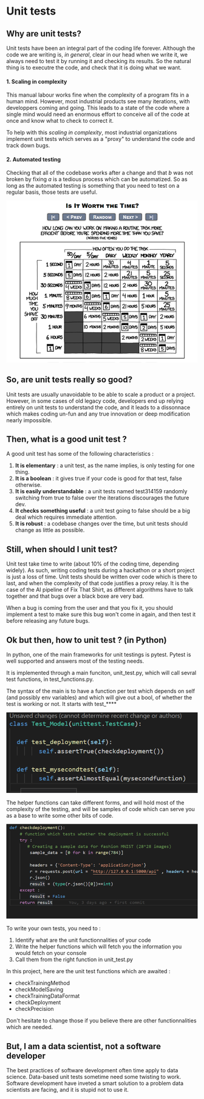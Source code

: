 # Unit tests   

## Why are unit tests?  

Unit tests have been an integral part of the coding life forever. Although the code we are writing is, *in general*, clear in our head when we write it, we always need to test it by running it and checking its results. So the natural thing is to executre the code, and check that it is doing what we want. 

#### **1. Scaling in complexity**

This manual labour works fine when the complexity of a program fits in a human mind. However, most industrial products see many iterations, with developpers coming and going. This leads to a state of the code where a single mind would need an enormous effort to conceive all of the code at once and know what to check to correct it.

To help with this *scaling in complexity*, most industrial organizations implement unit tests which serves as a "proxy" to understand the code and track down bugs.

#### **2. Automated testing**

Checking that all of the codebase works after a change and that *b* was not broken by fixing *a*  is a tedious process which can be automatized. So as long as the automated testing is something that you need to test on a regular basis, those tests are useful.

![relevant xkcd](unit%20tests.png)
## So, are unit tests really so good?

Unit tests are usually unavoidable to be able to scale a product or a project. However, in some cases of old legacy code, developers end up relying entirely on unit tests to understand the code, and it leads to a dissonnace which makes coding un-fun and any true innovation or deep modification nearly impossible. 


## Then, what is a good unit test ?
A good unit test has some of the following characteristics :
1. **It is elementary** : a unit test, as the name implies, is only testing for one thing. 
2. **It is a boolean** : it gives true if your code is good for that test, false otherwise.  
3. **It is easily understandable** : a unit tests named test314159 randomly switching from true to false over the iterations discourages the future dev.
4. **It checks something useful** : a unit test going to false should be a big deal which requires immediate attention.
5. **It is robust** : a codebase changes over the time, but unit tests should change as little as possible.

## Still, when should I unit test?

Unit test take time to write (about 10% of the coding time, depending widely). As such, writing coding tests during a hackathon or a short project is just a loss of time. Unit tests should be written over code which is there to last, and when the complexity of that code justifies a proxy relay. It is the case of the AI pipeline of Fix That Shirt, as different algorithms have to talk together and that bugs over a black boxe are very bad.

When a bug is coming from the user and that you fix it, you should implement a test to make sure this bug won't come in again, and then test it before releasing any future bugs.

## Ok but then, how to unit test ? (in Python)

In python, one of the main frameworks for unit testings is pytest. Pytest is well supported and answers most of the testing needs. 

It is implemented through a main funciton, unit_test.py, which will call sevral test functions, in test_functions.py.

The syntax of the main is to have a function per test which depends on self (and possibly env variables) and which will give out a bool, of whether the test is working or not. It starts with test_**** 

![main tests](main_tests.png)

The helper functions can take different forms, and will hold most of the complexity of the testing, and will be samples of code which can serve you as a base to write some other bits of code.

![helpers](helpers.png)


To write your own tests, you need to :
1.  Identify what are the unit functionnalities of your code
2.  Write the helper functions which will fetch you the information you would fetch on your console
3.  Call them from the right function in unit_test.py


In this project, here are the unit test functions which are awaited :
- checkTrainingMethod
- checkModelSaving
- checkTrainingDataFormat 
- checkDeployment 
- checkPrecision

Don't hesitate to change those if you believe there are other functionnalities which are needed.

## But, I am a data scientist, not a software developer

The best practices of software development often time apply to data science. Data-based unit tests sometime need some twisting to work. Software development have inveted a smart solution to a problem data scientists are facing, and it is stupid not to use it.